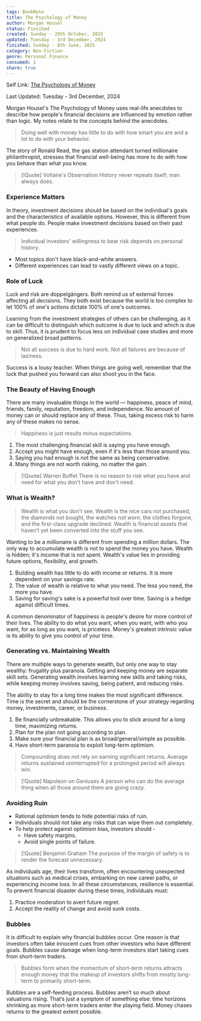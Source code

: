 ```yaml
---
tags: BookNote
title: The Psychology of Money
author: Morgan Housel
status: Finsihed
created: Sunday - 29th October, 2023
updated: Tuesday - 3rd December, 2024
finished: Sunday - 8th June, 2025
category: Non-Fiction
genre: Personal Finance
consumed: 1
share: true
---
```


Self Link: [The Psychology of Money](The%20Psychology%20of%20Money.md)

Last Updated: Tuesday - 3rd December, 2024

Morgan Housel's The Psychology of Money uses real-life anecdotes to describe how people's financial decisions are influenced by emotion rather than logic. My notes relate to the concepts behind the anecdotes.

 > 
 > Doing well with money has little to do with how smart you are and a lot to do with your behavior.

The story of Ronald Read, the gas station attendant turned millionaire philanthropist, stresses that financial well-being has more to do with how you behave than what you know.

 > 
 > \[!Quote\] Voltaire's Observation
 > History never repeats itself; man always does.

### Experience Matters

In theory, investment decisions should be based on the individual's goals and the characteristics of available options. However, this is different from what people do. People make investment decisions based on their past experiences.

 > 
 > Individual investors' willingness to bear risk depends on personal history.

* Most topics don't have black-and-white answers. 
* Different experiences can lead to vastly different views on a topic.

### Role of Luck

Luck and risk are doppelgängers. Both remind us of external forces affecting all decisions. They both exist because the world is too complex to let 100% of one's actions dictate 100% of one's outcomes.

Learning from the investment strategies of others can be challenging, as it can be difficult to distinguish which outcome is due to luck and which is due to skill. Thus, it is prudent to focus less on individual case studies and more on generalized broad patterns.

 > 
 > Not all success is due to hard work. Not all failures are because of laziness.

Success is a lousy teacher. When things are going well, remember that the luck that pushed you forward can also shoot you in the face.

### The Beauty of Having Enough

There are many invaluable things in the world — happiness, peace of mind, friends, family, reputation, freedom, and independence. No amount of money can or should replace any of these. Thus, taking excess risk to harm any of these makes no sense.

 > 
 > Happiness is just results minus expectations.

1. The most challenging financial skill is saying you have enough.
1. Accept you might have enough, even if it's less than those around you.
1. Saying you had enough is not the same as being conservative.
1. Many things are not worth risking, no matter the gain.

 > 
 > \[!Quote\] Warren Buffet
 > There is no reason to risk what you have and need for what you don't have and don't need.

### What is Wealth?

 > 
 > Wealth is what you don't see. Wealth is the nice cars not purchased, the diamonds not bought, the watches not worn, the clothes forgone, and the first-class upgrade declined. Wealth is financial assets that haven’t yet been converted into the stuff you see.

Wanting to be a millionaire is different from spending a million dollars. The only way to accumulate wealth is not to spend the money you have. Wealth is hidden; it's income that is not spent. Wealth's value lies in providing future options, flexibility, and growth.

1. Building wealth has little to do with income or returns. It is more dependent on your savings rate.
1. The value of wealth is relative to what you need. The less you need, the more you have.
1. Saving for saving's sake is a powerful tool over time. Saving is a hedge against difficult times.

A common denominator of happiness is people's desire for more control of their lives. The ability to do what you want, when you want, with who you want, for as long as you want, is priceless. Money's greatest intrinsic value is its ability to give you control of your time.

### Generating vs. Maintaining Wealth

There are multiple ways to generate wealth, but only one way to stay wealthy: frugality plus paranoia. Getting and keeping money are separate skill sets. Generating wealth involves learning new skills and taking risks, while keeping money involves saving, being patient, and reducing risks.

The ability to stay for a long time makes the most significant difference. Time is the secret and should be the cornerstone of your strategy regarding money, investments, career, or business.

1. Be financially unbreakable. This allows you to stick around for a long time, maximizing returns.
1. Plan for the plan not going according to plan.
1. Make sure your financial plan is as broad/general/simple as possible.
1. Have short-term paranoia to exploit long-term optimism.

 > 
 > Compounding does not rely on earning significant returns. Average returns sustained uninterrupted for a prolonged period will always win.

 > 
 > \[!Quote\] Napoleon on Geniuses
 > A person who can do the average thing when all those around them are going crazy.

### Avoiding Ruin

* Rational optimism tends to hide potential risks of ruin.
* Individuals should not take any risks that can wipe them out completely.
* To help protect against optimism bias, investors should -
  * Have safety margins.
  * Avoid single points of failure.

 > 
 > \[!Quote\] Benjamin Graham
 > The purpose of the margin of safety is to render the forecast unnecessary.

As individuals age, their lives transform, often encountering unexpected situations such as medical crises, embarking on new career paths, or experiencing income loss. In all these circumstances, resilience is essential. To prevent financial disaster during these times, individuals must:

1. Practice moderation to avert future regret.
1. Accept the reality of change and avoid sunk costs.

### Bubbles

It is difficult to explain why financial bubbles occur. One reason is that investors often take innocent cues from other investors who have different goals. Bubbles cause damage when long-term investors start taking cues from short-term traders.

 > 
 > Bubbles form when the momentum of short-term returns attracts enough money that the makeup of investors shifts from mostly long-term to primarily short-term.

Bubbles are a self-feeding process. Bubbles aren’t so much about valuations rising. That’s just a symptom of something else: time horizons shrinking as more short-term traders enter the playing field. Money chases returns to the greatest extent possible.

